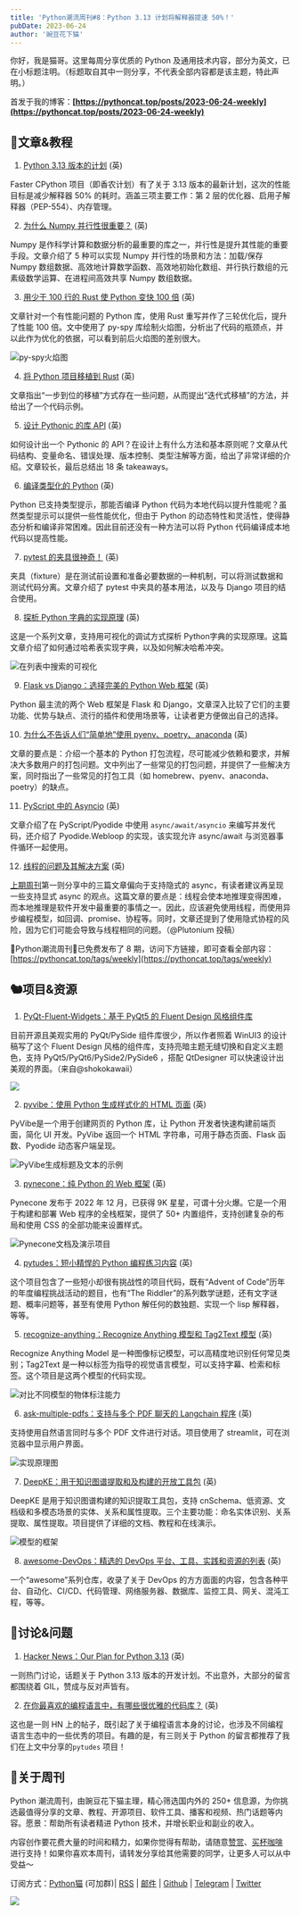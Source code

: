 ```yaml
---
title: 'Python潮流周刊#8：Python 3.13 计划将解释器提速 50%！'
pubDate: 2023-06-24
author: '豌豆花下猫'
---
```


你好，我是猫哥。这里每周分享优质的 Python 及通用技术内容，部分为英文，已在小标题注明。（标题取自其中一则分享，不代表全部内容都是该主题，特此声明。）

首发于我的博客：**[https://pythoncat.top/posts/2023-06-24-weekly](https://pythoncat.top/posts/2023-06-24-weekly)** 

## 🦄文章&教程

1. [Python 3.13 版本的计划](https://github.com/faster-cpython/ideas/blob/main/3.13/README.md) (英)

Faster CPython 项目（即香农计划）有了关于 3.13 版本的最新计划，这次的性能目标是减少解释器 50% 的耗时。涵盖三项主要工作：第 2 层的优化器、启用子解释器（PEP-554）、内存管理。

2. [为什么 Numpy 并行性很重要？](https://superfastpython.com/why-numpy-parallelism/) (英)

Numpy 是作科学计算和数据分析的最重要的库之一，并行性是提升其性能的重要手段。文章介绍了 5 种可以实现 Numpy 并行性的场景和方法：加载/保存 Numpy 数组数据、高效地计算数学函数、高效地初始化数组、并行执行数组的元素级数学运算、在进程间高效共享 Numpy 数组数据。

3. [用少于 100 行的 Rust 使 Python 变快 100 倍](https://ohadravid.github.io/posts/2023-03-rusty-python/) (英)

文章针对一个有性能问题的 Python 库，使用 Rust 重写并作了三轮优化后，提升了性能 100 倍。文中使用了 py-spy 库绘制火焰图，分析出了代码的瓶颈点，并以此作为优化的依据，可以看到前后火焰图的差别很大。

![py-spy火焰图](https://img.pythoncat.top/2023-06-23_rust.png)

4. [将 Python 项目移植到 Rust](https://www.jelmer.uk/port-py-to-rust.html) (英)

文章指出“一步到位的移植”方式存在一些问题，从而提出“迭代式移植”的方法，并给出了一个代码示例。

5. [设计 Pythonic 的库 API](https://benhoyt.com/writings/python-api-design/) (英)

如何设计出一个 Pythonic 的 API？在设计上有什么方法和基本原则呢？文章从代码结构、变量命名、错误处理、版本控制、类型注解等方面，给出了非常详细的介绍。文章较长，最后总结出 18 条 takeaways。

6. [编译类型化的 Python](https://bernsteinbear.com/blog/typed-python/) (英)

Python 已支持类型提示，那能否编译 Python 代码为本地代码以提升性能呢？虽然类型提示可以提供一些性能优化，但由于 Python 的动态特性和灵活性，使得静态分析和编译非常困难。因此目前还没有一种方法可以将 Python 代码编译成本地代码以提高性能。 

7. [pytest 的夹具很神奇！](https://www.revsys.com/tidbits/pytest-fixtures-are-magic/) (英)

夹具（fixture）是在测试前设置和准备必要数据的一种机制，可以将测试数据和测试代码分离。文章介绍了 pytest 中夹具的基本用法，以及与 Django 项目的结合使用。

8. [探析 Python 字典的实现原理](https://just-taking-a-ride.com/inside_python_dict/chapter1.html) (英)

这是一个系列文章，支持用可视化的调试方式探析 Python字典的实现原理。这篇文章介绍了如何通过哈希表实现字典，以及如何解决哈希冲突。 

![在列表中搜索的可视化](https://img.pythoncat.top/2023-06-24_dict.png)

9. [Flask vs Django：选择完美的 Python Web 框架](https://djangocentral.com/flask-vs-django-selecting-the-perfect-python-web-framework/) (英)

Python 最主流的两个 Web 框架是 Flask 和 Django，文章深入比较了它们的主要功能、优势与缺点、流行的插件和使用场景等，让读者更方便做出自己的选择。

10. [为什么不告诉人们“简单地”使用 pyenv、poetry、anaconda](https://www.bitecode.dev/p/why-not-tell-people-to-simply-use) (英)

文章的要点是：介绍一个基本的 Python 打包流程，尽可能减少依赖和要求，并解决大多数用户的打包问题。文中列出了一些常见的打包问题，并提供了一些解决方案，同时指出了一些常见的打包工具（如 homebrew、pyenv、anaconda、poetry）的缺点。 

11. [PyScript 中的 Asyncio](https://jeff.glass/post/pyscript-asyncio/) (英)

文章介绍了在 PyScript/Pyodide 中使用 `async/await/asyncio` 来编写并发代码，还介绍了 Pyodide.Webloop 的实现，该实现允许 async/await 与浏览器事件循环一起使用。

12. [线程的问题及其解决方案](https://glyph.twistedmatrix.com/2014/02/unyielding.html) (英)

[上期周刊](https://pythoncat.top/posts/2023-06-17-weekly7)第一则分享中的三篇文章偏向于支持隐式的 async，有读者建议再呈现一些支持显式 async 的观点。这篇文章的要点是：线程会使本地推理变得困难，而本地推理是软件开发中最重要的事情之一。因此，应该避免使用线程，而使用异步编程模型，如回调、promise、协程等。同时，文章还提到了使用隐式协程的风险，因为它们可能会导致与线程相同的问题。（@Plutonium 投稿）

🎁Python潮流周刊🎁已免费发布了 8 期，访问下方链接，即可查看全部内容：[https://pythoncat.top/tags/weekly](https://pythoncat.top/tags/weekly)

## 🐿️项目&资源

1. [PyQt-Fluent-Widgets：基于 PyQt5 的 Fluent Design 风格组件库](https://github.com/zhiyiYo/PyQt-Fluent-Widgets/blob/master/docs/README_zh.md)

目前开源且美观实用的 PyQt/PySide 组件库很少，所以作者照着 WinUI3 的设计稿写了这个 Fluent Design 风格的组件库，支持亮暗主题无缝切换和自定义主题色，支持 PyQt5/PyQt6/PySide2/PySide6 ，搭配 QtDesigner 可以快速设计出美观的界面。（来自@shokokawaii）

![](https://img.pythoncat.top/Interface.jpg)

2. [pyvibe：使用 Python 生成样式化的 HTML 页面](https://github.com/pycob/pyvibe) (英)

PyVibe是一个用于创建网页的 Python 库，让 Python 开发者快速构建前端页面，简化 UI 开发。PyVibe 返回一个 HTML 字符串，可用于静态页面、Flask 函数、Pyodide 动态客户端呈现。

![PyVibe生成标题及文本的示例](https://img.pythoncat.top/social.png)

3. [pynecone：纯 Python 的 Web 框架](https://github.com/pynecone-io/pynecone) (英)

Pynecone 发布于 2022 年 12 月，已获得 9K 星星，可谓十分火爆。它是一个用于构建和部署 Web 程序的全栈框架，提供了 50+ 内置组件，支持创建复杂的布局和使用 CSS 的全部功能来设置样式。

![Pynecone文档及演示项目](https://img.pythoncat.top/2023-06-24_pynecone.png)

4. [pytudes：短小精悍的 Python 编程练习内容](https://github.com/norvig/pytudes) (英)

这个项目包含了一些短小却很有挑战性的项目代码，既有“Advent of Code”历年的年度编程挑战活动的题目，也有“The Riddler”的系列数学谜题，还有文字谜题、概率问题等，甚至有使用 Python 解任何的数独题、实现一个 lisp 解释器，等等。

5. [recognize-anything：Recognize Anything 模型和 Tag2Text 模型](https://github.com/xinyu1205/recognize-anything) (英)

Recognize Anything Model 是一种图像标记模型，可以高精度地识别任何常见类别；Tag2Text 是一种以标签为指导的视觉语言模型，可以支持字幕、检索和标签。这个项目是这两个模型的代码实现。

![对比不同模型的物体标注能力](https://img.pythoncat.top/tagging_results.jpg)

6. [ask-multiple-pdfs：支持与多个 PDF 聊天的 Langchain 程序](https://github.com/alejandro-ao/ask-multiple-pdfs) (英)

支持使用自然语言同时与多个 PDF 文件进行对话。项目使用了 streamlit，可在浏览器中显示用户界面。

![实现原理图](https://img.pythoncat.top/PDF-LangChain.jpg)

7. [DeepKE：用于知识图谱提取和及构建的开放工具包](https://github.com/zjunlp/DeepKE) (英)

DeepKE 是用于知识图谱构建的知识提取工具包，支持 cnSchema、低资源、文档级和多模态场景的实体、关系和属性提取。三个主要功能：命名实体识别、关系提取、属性提取。项目提供了详细的文档、教程和在线演示。

![模型的框架](https://img.pythoncat.top/architectures.png)

8. [awesome-DevOps：精选的 DevOps 平台、工具、实践和资源的列表](https://github.com/wmariuss/awesome-devops) (英)

一个“awesome”系列仓库，收录了关于 DevOps 的方方面面的内容，包含各种平台、自动化、CI/CD、代码管理、网络服务器、数据库、监控工具、网关、混沌工程，等等。

## 🥂讨论&问题

1. [Hacker News：Our Plan for Python 3.13](https://news.ycombinator.com/item?id=36339777) (英)

一则热门讨论，话题关于 Python 3.13 版本的开发计划。不出意外，大部分的留言都围绕着 GIL，赞成与反对声皆有。

2. [在你最喜欢的编程语言中，有哪些很优雅的代码库？](https://news.ycombinator.com/item?id=36370684) (英)

这也是一则 HN 上的帖子，既引起了关于编程语言本身的讨论，也涉及不同编程语言生态中的一些优秀的项目。有趣的是，有三则关于 Python 的留言都推荐了我们在上文中分享的`pytudes` 项目！

## 🐼关于周刊

Python 潮流周刊，由豌豆花下猫主理，精心筛选国内外的 250+ 信息源，为你挑选最值得分享的文章、教程、开源项目、软件工具、播客和视频、热门话题等内容。愿景：帮助所有读者精进 Python 技术，并增长职业和副业的收入。

内容创作要花费大量的时间和精力，如果你觉得有帮助，请随意[赞赏](https://img.pythoncat.top/wechat_code.png)、[买杯咖啡](https://www.buymeacoffee.com/pythoncat) 进行支持！如果你喜欢本周刊，请转发分享给其他需要的同学，让更多人可以从中受益～

订阅方式：[Python猫](https://img.pythoncat.top/python_cat.jpg) (可加群)| [RSS](https://pythoncat.top/rss.xml) | [邮件](https://pythoncat.substack.com) | [Github](https://github.com/chinesehuazhou/python-weekly) | [Telegram](https://t.me/pythontrendingweekly) | [Twitter](https://twitter.com/chinesehuazhou)

![](https://img.pythoncat.top/pythoncat.png)